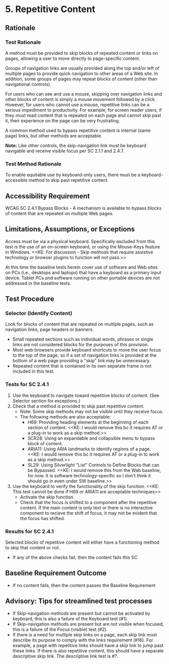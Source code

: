 # 5. Repetitive Content 
## Rationale
### Test Rationale
A method must be provided to skip blocks of repeated content or links on pages, allowing a user to move directly to page-specific content.

Groups of navigation links are usually provided along the top and/or left of multiple pages to provide quick navigation to other areas of a Web site. In addition, some groups of pages may repeat blocks of content (other than navigational controls).

For users who can see and use a mouse, skipping over navigation links and other blocks of content is simply a mouse movement followed by a click. However, for users who cannot use a mouse, repetitive links can be a serious impediment to productivity. For example, for screen reader users, if they must read content that is repeated on each page and cannot skip past it, their experience on the page can be very frustrating. 

A common method used to bypass repetitive content is internal (same page) links, but other methods are acceptable.

**Note:**
Like other controls, the skip-navigation link must be keyboard navigable and receive visible focus per SC 2.1.1 and 2.4.7.

### Test Method Rationale
To enable equitable use by keyboard-only users, there must be a keyboard-accessible method to skip past repetitive content. 

## Accessibility Requirement
WCAG SC 2.4.1 Bypass Blocks - A mechanism is available to bypass blocks of content that are repeated on multiple Web pages.

## Limitations, Assumptions, or Exceptions
Access must be via a physical keyboard. Specifically excluded from this test is the use of an on-screen keyboard, or using the Mouse-Keys feature in Windows. <<KE: For discussion - Skip methods that require assistive technology or browser plugins to function will not pass.>>

At this time the baseline tests herein cover use of software and Web sites on PCs (i.e., desktops and laptops) that have a keyboard as a primary input device. Tablet PCs and software running on other portable devices are not addressed in the baseline tests.

## Test Procedure
### Selector (Identify Content)
Look for blocks of content that are repeated on multiple pages, such as navigation links, page headers or banners.
* Small repeated sections such as individual words, phrases or single links are not considered blocks for the purposes of this provision.
* Most web browsers provide keyboard shortcuts to move the user focus to the top of the page, so if a set of navigation links is provided at the bottom of a web page providing a "skip" link may be unnecessary. 
* Repeated content that is contained in its own separate frame is not included in this test.

### Tests for SC 2.4.1
1.	Use the keyboard to navigate toward repetitive blocks of content. (See Selector section for exceptions.)
2.	Check that a method is provided to skip past repetitive content.
    * Note: Some skip methods may not be visible until they receive focus.
    * The following methods are also acceptable:
      * H69: Providing heading elements at the beginning of each section of content. <<KE: I would remove this bc it requires AT or a plug-in to work as a skip method.>>
      * SCR28: Using an expandable and collapsible menu to bypass block of content.
      * ARIA11: Using ARIA landmarks to identify regions of a page. <<KE: I would remove this bc it requires AT or a plug-in to work as a skip method.>>
      * SL29: Using Silverlight "List" Controls to Define Blocks that can be Bypassed. <<KE: I would remove this from the Web baseline, for now. It is software technology-specific so I don't think it should go in even under SW baseline.>>
3.	Use the keyboard to verify the functionality of the skip function. <<KE: This test cannot be done if H69 or ARIA11 are acceptable techniques>>
    * Activate the skip function. 
    * Check that the focus is shifted to a component after the repetitive content. If the main content is only text or there is no interactive component to recieve the shift of focus, it may not be evident that the focus has shifted.

### Results for SC 2.4.1 
Selected blocks of repetitive content will either have a functioning method to skip that content or not.
* If any of the above checks fail, then the content fails this SC

## Baseline Requirement Outcome
* If no content fails, then the content passes the Baseline Requirement

## Advisory: Tips for streamlined test processes
* If Skip-navigation methods are present but cannot be activated by keyboard, this is also a failure of the Keyboard test (#1).
* If Skip-navigation methods are present but are not visible when focused, this is a failure of the Focus (visible) test (#2). 
* If there is a need for multiple skip links on a page, each skip link must describe its purpose to comply with the links requirement (#16). For example, a page with repetitive links should have a skip link to jump past these links. If there is also repetitive content, this should have a separate descriptive skip link. The descriptive link test is #?.
